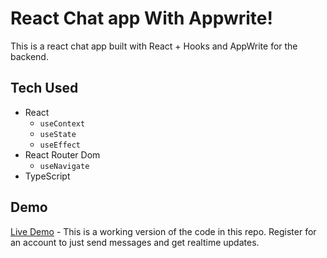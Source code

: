 # React Chat app With Appwrite!

This is a react chat app built with React + Hooks and AppWrite for the backend.

## Tech Used
- React
  - `useContext`
  - `useState`
  - `useEffect` 
- React Router Dom
  - `useNavigate`
- TypeScript

## Demo

[Live Demo](https://react-chat-app-appwrite.netlify.app/) - This is a working version of the code in this repo. Register for an account to just send messages and get realtime updates. 